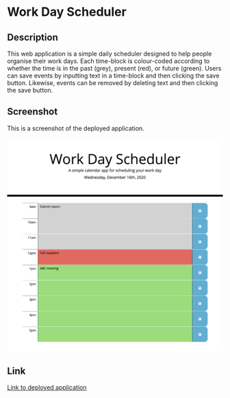 # Work Day Scheduler

## Description 

This web application is a simple daily scheduler designed to help people organise their work days. 
Each time-block is colour-coded according to whether the time is in the past (grey), present (red), or future (green). Users can save events by inputting text in a time-block and then clicking the save button. Likewise, events can be removed by deleting text and then clicking the save button.  

## Screenshot

This is a screenshot of the deployed application.

![Work day scheduler screenshot](assets/images/screenshot.png)


## Link

[Link to deployed application](https://jkaho.github.io/work-day-scheduler/)
